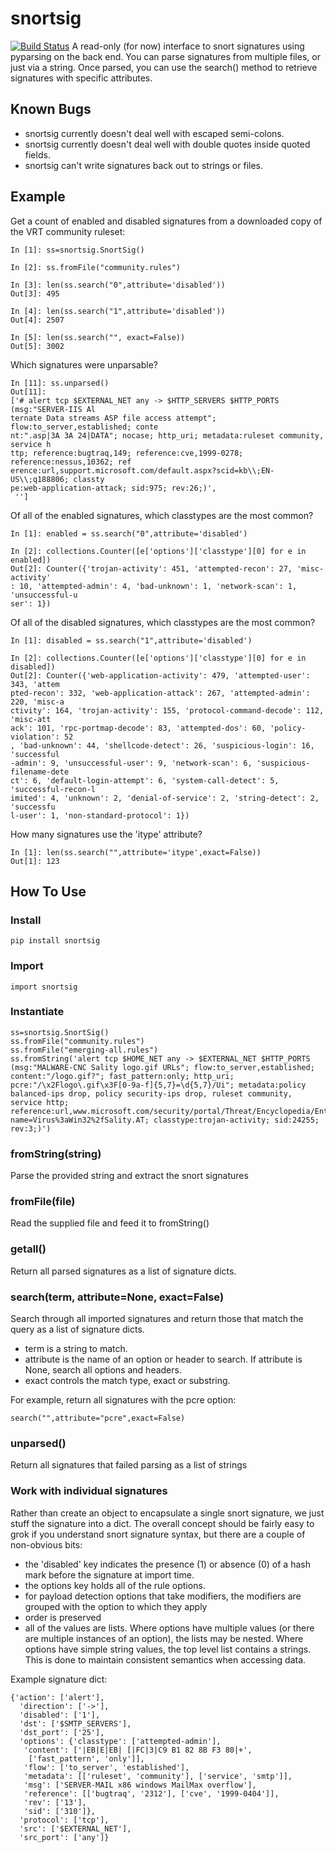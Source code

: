 # snortsig
[![Build Status](https://travis-ci.org/Phillipmartin/snortsig.svg?branch=master)](https://travis-ci.org/Phillipmartin/snortsig)
A read-only (for now) interface to snort signatures using pyparsing on the back end.  You can parse signatures from multiple files, or just via a string.  Once parsed, you can use the search() method to retrieve signatures with specific attributes.

## Known Bugs
   * snortsig currently doesn't deal well with escaped semi-colons.
   * snortsig currently doesn't deal well with double quotes inside quoted fields.
   * snortsig can't write signatures back out to strings or files.

## Example

Get a count of enabled and disabled signatures from a downloaded copy of the VRT community ruleset:

    In [1]: ss=snortsig.SnortSig()

    In [2]: ss.fromFile("community.rules")

    In [3]: len(ss.search("0",attribute='disabled'))
    Out[3]: 495

    In [4]: len(ss.search("1",attribute='disabled'))
    Out[4]: 2507

    In [5]: len(ss.search("", exact=False))
    Out[5]: 3002

Which signatures were unparsable?

    In [11]: ss.unparsed()
    Out[11]:
    ['# alert tcp $EXTERNAL_NET any -> $HTTP_SERVERS $HTTP_PORTS (msg:"SERVER-IIS Al
    ternate Data streams ASP file access attempt"; flow:to_server,established; conte
    nt:".asp|3A 3A 24|DATA"; nocase; http_uri; metadata:ruleset community, service h
    ttp; reference:bugtraq,149; reference:cve,1999-0278; reference:nessus,10362; ref
    erence:url,support.microsoft.com/default.aspx?scid=kb\\;EN-US\\;q188806; classty
    pe:web-application-attack; sid:975; rev:26;)',
     '']

Of all of the enabled signatures, which classtypes are the most common?

    In [1]: enabled = ss.search("0",attribute='disabled')

    In [2]: collections.Counter([e['options']['classtype'][0] for e in enabled])
    Out[2]: Counter({'trojan-activity': 451, 'attempted-recon': 27, 'misc-activity'
    : 10, 'attempted-admin': 4, 'bad-unknown': 1, 'network-scan': 1, 'unsuccessful-u
    ser': 1})

Of all of the disabled signatures, which classtypes are the most common?

    In [1]: disabled = ss.search("1",attribute='disabled')

    In [2]: collections.Counter([e['options']['classtype'][0] for e in disabled])
    Out[2]: Counter({'web-application-activity': 479, 'attempted-user': 343, 'attem
    pted-recon': 332, 'web-application-attack': 267, 'attempted-admin': 220, 'misc-a
    ctivity': 164, 'trojan-activity': 155, 'protocol-command-decode': 112, 'misc-att
    ack': 101, 'rpc-portmap-decode': 83, 'attempted-dos': 60, 'policy-violation': 52
    , 'bad-unknown': 44, 'shellcode-detect': 26, 'suspicious-login': 16, 'successful
    -admin': 9, 'unsuccessful-user': 9, 'network-scan': 6, 'suspicious-filename-dete
    ct': 6, 'default-login-attempt': 6, 'system-call-detect': 5, 'successful-recon-l
    imited': 4, 'unknown': 2, 'denial-of-service': 2, 'string-detect': 2, 'successfu
    l-user': 1, 'non-standard-protocol': 1})

How many signatures use the 'itype' attribute?

    In [1]: len(ss.search("",attribute='itype',exact=False))
    Out[1]: 123

## How To Use
### Install
    pip install snortsig

### Import
    import snortsig

### Instantiate
    ss=snortsig.SnortSig()
    ss.fromFile("community.rules")
    ss.fromFile("emerging-all.rules")
    ss.fromString('alert tcp $HOME_NET any -> $EXTERNAL_NET $HTTP_PORTS (msg:"MALWARE-CNC Sality logo.gif URLs"; flow:to_server,established; content:"/logo.gif?"; fast_pattern:only; http_uri; pcre:"/\x2Flogo\.gif\x3F[0-9a-f]{5,7}=\d{5,7}/Ui"; metadata:policy balanced-ips drop, policy security-ips drop, ruleset community, service http; reference:url,www.microsoft.com/security/portal/Threat/Encyclopedia/Entry.aspx?name=Virus%3aWin32%2fSality.AT; classtype:trojan-activity; sid:24255; rev:3;)')

### fromString(string)

Parse the provided string and extract the snort signatures

### fromFile(file)

Read the supplied file and feed it to fromString()

### getall()

Return all parsed signatures as a list of signature dicts.

### search(term, attribute=None, exact=False)

Search through all imported signatures and return those that match the query as a list of signature dicts.
   * term is a string to match.
   * attribute is the name of an option or header to search.  If attribute is None, search all options and headers.
   * exact controls the match type, exact or substring.

For example, return all signatures with the pcre option:

    search("",attribute="pcre",exact=False)

### unparsed()

Return all signatures that failed parsing as a list of strings

### Work with individual signatures

Rather than create an object to encapsulate a single snort signature, we just stuff the signature into a dict.  The overall concept should be fairly easy to grok if you understand snort signature syntax, but there are a couple of non-obvious bits:

   * the 'disabled' key indicates the presence (1) or absence (0) of a hash mark before the signature at import time.
   * the options key holds all of the rule options.
   * for payload detection options that take modifiers, the modifiers are grouped with the option to which they apply
   * order is preserved
   * all of the values are lists.  Where options have multiple values (or there are multiple instances of an option), the lists may be nested.  Where options have simple string values, the top level list contains a strings.  This is done to maintain consistent semantics when accessing data.


Example signature dict:

    {'action': ['alert'],
      'direction': ['->'],
      'disabled': ['1'],
      'dst': ['$SMTP_SERVERS'],
      'dst_port': ['25'],
      'options': {'classtype': ['attempted-admin'],
       'content': ['|EB|E|EB| [|FC|3|C9 B1 82 8B F3 80|+',
        ['fast_pattern', 'only']],
       'flow': ['to_server', 'established'],
       'metadata': [['ruleset', 'community'], ['service', 'smtp']],
       'msg': ['SERVER-MAIL x86 windows MailMax overflow'],
       'reference': [['bugtraq', '2312'], ['cve', '1999-0404']],
       'rev': ['13'],
       'sid': ['310']},
      'protocol': ['tcp'],
      'src': ['$EXTERNAL_NET'],
      'src_port': ['any']}